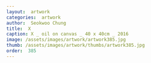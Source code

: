 ```yaml
---
layout:  artwork
categories:  artwork
author:  Seokwoo Chung
title:  X
caption: X _ oil on canvas _ 40 x 40cm _ 2016
image: /assets/images/artwork/artwork385.jpg
thumb: /assets/images/artwork/thumbs/artwork385.jpg
order:  385
---
```

